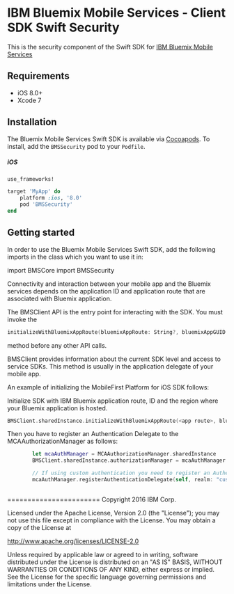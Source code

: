 IBM Bluemix Mobile Services - Client SDK Swift Security
===================================================

This is the security component of the Swift SDK for [IBM Bluemix Mobile Services](https://console.ng.bluemix.net/docs/services/mobile.html)

## Requirements
* iOS 8.0+
* Xcode 7


## Installation
The Bluemix Mobile Services Swift SDK is available via [Cocoapods](http://cocoapods.org/).
To install, add the `BMSSecurity` pod to your `Podfile`.

##### iOS
```ruby
use_frameworks!

target 'MyApp' do
    platform :ios, '8.0'
    pod 'BMSSecurity'
end
```
## Getting started

In order to use the Bluemix Mobile Services Swift SDK, add the following imports in the class which you want to use it in:

import BMSCore
import BMSSecurity

Connectivity and interaction between your mobile app and the Bluemix services depends on the application ID and application route that are associated with Bluemix application.

The BMSClient API is the entry point for interacting with the SDK. You must invoke the

```Swift
initializeWithBluemixAppRoute(bluemixAppRoute: String?, bluemixAppGUID: String?, bluemixRegion: String)
```
 method before any other API calls. </br>

 BMSClient provides information about the current SDK level and access to service SDKs. This method is usually in the application delegate of your mobile app.

An example of initializing the MobileFirst Platform for iOS SDK follows:

Initialize SDK with IBM Bluemix application route, ID and the region where your Bluemix application is hosted.

```Swift
BMSClient.sharedInstance.initializeWithBluemixAppRoute(<app route>, bluemixAppGUID: <app guid>, bluemixRegion: BMSClient.<region>)
```

Then you have to register an Authentication Delegate to the MCAAuthorizationManager as follows:

```Swift
		let mcaAuthManager = MCAAuthorizationManager.sharedInstance
		BMSClient.sharedInstance.authorizationManager = mcaAuthManager

		// If using custom authentication you need to register an Authentication Delegate
		mcaAuthManager.registerAuthenticationDelegate(self, realm: "customAuthRealm_1")
				
```

=======================
Copyright 2016 IBM Corp.

Licensed under the Apache License, Version 2.0 (the "License");
you may not use this file except in compliance with the License.
You may obtain a copy of the License at

http://www.apache.org/licenses/LICENSE-2.0

Unless required by applicable law or agreed to in writing, software
distributed under the License is distributed on an "AS IS" BASIS,
WITHOUT WARRANTIES OR CONDITIONS OF ANY KIND, either express or implied.
See the License for the specific language governing permissions and
limitations under the License.

